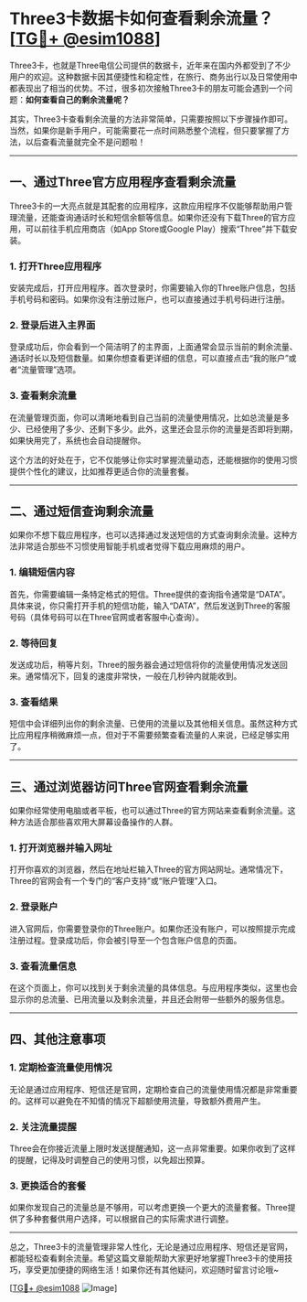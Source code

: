 # Three3卡数据卡如何查看剩余流量？[[TG💪+ @esim1088](https://t.me/s/esim1088)]

Three3卡，也就是Three电信公司提供的数据卡，近年来在国内外都受到了不少用户的欢迎。这种数据卡因其便捷性和稳定性，在旅行、商务出行以及日常使用中都表现出了相当的优势。不过，很多初次接触Three3卡的朋友可能会遇到一个问题：**如何查看自己的剩余流量呢？**

其实，Three3卡查看剩余流量的方法非常简单，只需要按照以下步骤操作即可。当然，如果你是新手用户，可能需要花一点时间熟悉整个流程，但只要掌握了方法，以后查看流量就完全不是问题啦！

---

## 一、通过Three官方应用程序查看剩余流量

Three3卡的一大亮点就是其配套的应用程序，这款应用程序不仅能够帮助用户管理流量，还能查询通话时长和短信余额等信息。如果你还没有下载Three的官方应用，可以前往手机应用商店（如App Store或Google Play）搜索“Three”并下载安装。

### **1. 打开Three应用程序**
安装完成后，打开应用程序。首次登录时，你需要输入你的Three账户信息，包括手机号码和密码。如果你没有注册过账户，也可以直接通过手机号码进行注册。

### **2. 登录后进入主界面**
登录成功后，你会看到一个简洁明了的主界面，上面通常会显示当前的剩余流量、通话时长以及短信数量。如果你想查看更详细的信息，可以直接点击“我的账户”或者“流量管理”选项。

### **3. 查看剩余流量**
在流量管理页面，你可以清晰地看到自己当前的流量使用情况，比如总流量是多少、已经使用了多少、还剩下多少。此外，这里还会显示你的流量是否即将到期，如果快用完了，系统也会自动提醒你。

这个方法的好处在于，它不仅能够让你实时掌握流量动态，还能根据你的使用习惯提供个性化的建议，比如推荐更适合你的流量套餐。

---

## 二、通过短信查询剩余流量

如果你不想下载应用程序，也可以选择通过发送短信的方式查询剩余流量。这种方法非常适合那些不习惯使用智能手机或者觉得下载应用麻烦的用户。

### **1. 编辑短信内容**
首先，你需要编辑一条特定格式的短信。Three提供的查询指令通常是“DATA”。具体来说，你只需打开手机的短信功能，输入“DATA”，然后发送到Three的客服号码（具体号码可以在Three官网或者客服中心查询）。

### **2. 等待回复**
发送成功后，稍等片刻，Three的服务器会通过短信将你的流量使用情况发送回来。通常情况下，回复的速度非常快，一般在几秒钟内就能收到。

### **3. 查看结果**
短信中会详细列出你的剩余流量、已使用的流量以及其他相关信息。虽然这种方式比应用程序稍微麻烦一点，但对于不需要频繁查看流量的人来说，已经足够实用了。

---

## 三、通过浏览器访问Three官网查看剩余流量

如果你经常使用电脑或者平板，也可以通过Three的官方网站来查看剩余流量。这种方法适合那些喜欢用大屏幕设备操作的人群。

### **1. 打开浏览器并输入网址**
打开你喜欢的浏览器，然后在地址栏输入Three的官方网站网址。通常情况下，Three的官网会有一个专门的“客户支持”或“账户管理”入口。

### **2. 登录账户**
进入官网后，你需要登录你的Three账户。如果你还没有账户，可以按照提示完成注册过程。登录成功后，你会被引导至一个包含账户信息的页面。

### **3. 查看流量信息**
在这个页面上，你可以找到关于剩余流量的具体信息。与应用程序类似，这里也会显示你的总流量、已用流量以及剩余流量，并且还会附带一些额外的服务信息。

---

## 四、其他注意事项

### **1. 定期检查流量使用情况**
无论是通过应用程序、短信还是官网，定期检查自己的流量使用情况都是非常重要的。这样可以避免在不知情的情况下超额使用流量，导致额外费用产生。

### **2. 关注流量提醒**
Three会在你接近流量上限时发送提醒通知，这一点非常重要。如果你收到了这样的提醒，记得及时调整自己的使用习惯，以免超出预算。

### **3. 更换适合的套餐**
如果你发现自己的流量总是不够用，可以考虑更换一个更大的流量套餐。Three提供了多种套餐供用户选择，可以根据自己的实际需求进行调整。

---

总之，Three3卡的流量管理非常人性化，无论是通过应用程序、短信还是官网，都能轻松查看剩余流量。希望这篇文章能帮助大家更好地掌握Three3卡的使用技巧，享受更加便捷的网络生活！如果你还有其他疑问，欢迎随时留言讨论哦~

[[TG💪+ @esim1088](https://t.me/s/esim1088) ![Image](https://i.postimg.cc/4NQfJmqS/Snipaste-2025-05-13-00-14-12.png)]
